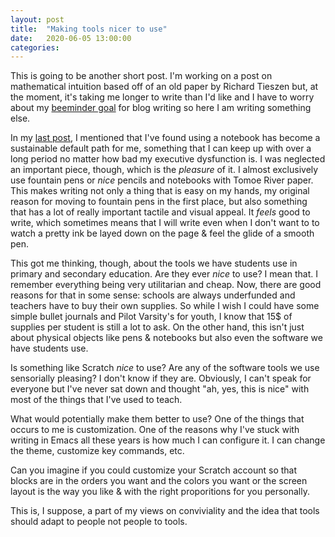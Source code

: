 ```yaml
---
layout: post
title:  "Making tools nicer to use"
date:   2020-06-05 13:00:00
categories:
---
```




This is going to be another short post. I'm working on a post on mathematical intuition based off of an old paper by Richard Tieszen but, at the moment, it's taking me longer to write than I'd like and I have to worry about my [beeminder goal](https://www.beeminder.com/clarissalittler/blagposts) for blog writing so here I am writing something else.

In my [last post](http://clarissalittler.github.io/2020/06/01/dysfunction-defaults.html), I mentioned that I've found using a notebook has become a sustainable default path for me, something that I can keep up with over a long period no matter how bad my executive dysfunction is. I was neglected an important piece, though, which is the *pleasure* of it. I almost exclusively use fountain pens or *nice* pencils and notebooks with Tomoe River paper. This makes writing not only a thing that is easy on my hands, my original reason for moving to fountain pens in the first place, but also something that has a lot of really important tactile and visual appeal. It *feels* good to write, which sometimes means that I will write even when I don't want to to watch a pretty ink be layed down on the page & feel the glide of a smooth pen. 

This got me thinking, though, about the tools we have students use in primary and secondary education. Are they ever *nice* to use? I mean that. I remember everything being very utilitarian and cheap. Now, there are good reasons for that in some sense: schools are always underfunded and teachers have to buy their own supplies. So while I wish I could have some simple bullet journals and Pilot Varsity's for youth, I know that 15$ of supplies per student is still a lot to ask. On the other hand, this isn't just about physical objects like pens & notebooks but also even the software we have students use.

Is something like Scratch *nice* to use? Are any of the software tools we use sensorially pleasing? I don't know if they are. Obviously, I can't speak for everyone but I've never sat down and thought "ah, yes, this is nice" with most of the things that I've used to teach. 

What would potentially make them better to use? One of the things that occurs to me is customization. One of the reasons why I've stuck with writing in Emacs all these years is how much I can configure it. I can change the theme, customize key commands, etc. 

Can you imagine if you could customize your Scratch account so that blocks are in the orders you want and the colors you want or the screen layout is the way you like & with the right proporitions for you personally.

This is, I suppose, a part of my views on conviviality and the idea that tools should adapt to people not people to tools. 

